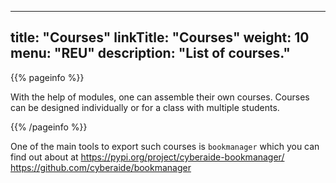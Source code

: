
---
title: "Courses"
linkTitle: "Courses"
weight: 10
menu: "REU"
description: "List of courses."
---

{{% pageinfo %}}

With the help of modules, one can assemble their own courses. Courses
can be designed individually or for a class with multiple students.

{{% /pageinfo %}}

One of the main tools to export such courses is `bookmanager` which you can find out about at 
<https://pypi.org/project/cyberaide-bookmanager/>
<https://github.com/cyberaide/bookmanager>

